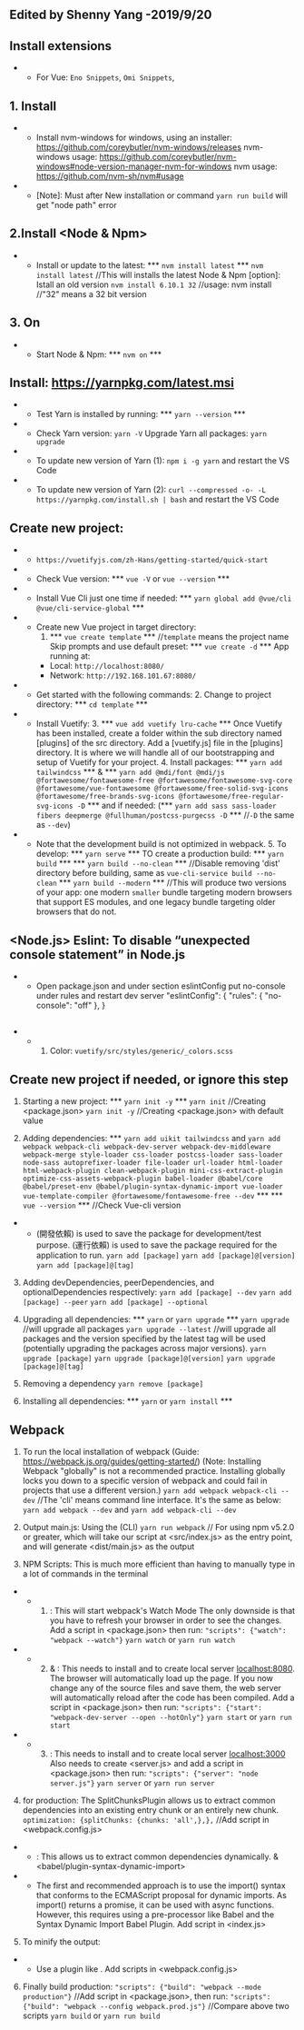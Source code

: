 ## Edited by Shenny Yang -2019/9/20 ##

##	<Visual Studio Code> Install extensions
* *	For Vue: `Eno Snippets`, `Omi Snippets`, 
##	1.<Nvm> Install 
* *	Install nvm-windows for windows, using an installer: https://github.com/coreybutler/nvm-windows/releases
		nvm-windows usage: https://github.com/coreybutler/nvm-windows#node-version-manager-nvm-for-windows
		nvm usage: https://github.com/nvm-sh/nvm#usage
* *	[Note]: Must <Restart Computer> after New installation or command `yarn run build` will get "node path" error

##	2.Install <Node & Npm>
* *	Install or update to the latest: *** ` nvm install latest ` ***
	` nvm install latest `  //This will installs the latest Node & Npm
		[option]: Istall an old version
	` nvm install 6.10.1 32 ` //usage: nvm install <version> //"32" means a 32 bit version

##	3.<Nvm> On
* *	Start Node & Npm: *** ` nvm on ` ***

##	<Yarn> Install: https://yarnpkg.com/latest.msi
* *	Test Yarn is installed by running: *** ` yarn --version ` ***
* *	Check Yarn version: `yarn -V` Upgrade Yarn all packages: `yarn upgrade`
* *	To update new version of Yarn (1): `npm i -g yarn` and restart the VS Code
* *	To update new version of Yarn (2): `curl --compressed -o- -L https://yarnpkg.com/install.sh | bash` and restart the VS Code

##	<Vue Cli> Create new project: 
* *	`https://vuetifyjs.com/zh-Hans/getting-started/quick-start`
* *	Check Vue version: *** `vue -V` or `vue --version` ***
* *	Install Vue Cli just one time if needed: *** `yarn global add @vue/cli @vue/cli-service-global` ***
* *	Create new Vue project in target directory:
	1. *** `vue create template` *** //`template` means the project name
		Skip prompts and use default preset: *** `vue create -d` *** 
		App running at:
	- Local:   ` http://localhost:8080/ `
	- Network: ` http://192.168.101.67:8080/ `
* *	Get started with the following commands:
	2. Change to project directory: *** ` cd template ` ***
* *	Install Vuetify:
	3. *** `vue add vuetify lru-cache` ***
		Once Vuetify has been installed, create a folder within the sub directory named [plugins] of the src directory. Add a [vuetify.js] file in the [plugins] directory. It is where we will handle all of our bootstrapping and setup of Vuetify for your project.
	4. Install packages: *** `yarn add tailwindcss` *** & *** `yarn add @mdi/font @mdi/js @fortawesome/fontawesome-free @fortawesome/fontawesome-svg-core @fortawesome/vue-fontawesome @fortawesome/free-solid-svg-icons @fortawesome/free-brands-svg-icons @fortawesome/free-regular-svg-icons -D` ***
		and if needed: (*** `yarn add sass sass-loader fibers deepmerge @fullhuman/postcss-purgecss -D` *** //`-D` the same as `--dev`)
* *	Note that the development build is not optimized in webpack.
	5. To develop: ***  ` yarn serve ` ***
		TO create a production build: *** `yarn build` ***
		*** `yarn build --no-clean` *** //Disable removing 'dist' directory before building, same as `vue-cli-service build --no-clean`
		*** `yarn build --modern` *** //This will produce two versions of your app: one modern `smaller` bundle targeting modern browsers that support ES modules, and one legacy bundle targeting older browsers that do not.

##	<Node.js> Eslint: To disable “unexpected console statement” in Node.js
* *	Open package.json and under section eslintConfig put no-console under rules and restart dev server
		"eslintConfig": {
			"rules": {
				"no-console": "off"
			},
		}


##	<Vuetify Custom>
* *	1. Color: `vuetify/src/styles/generic/_colors.scss`

##	<Yarn> Create new project if needed, or ignore this step
1.	Starting a new project: *** ` yarn init -y ` ***
	` yarn init ` //Creating <package.json>
	` yarn init -y ` //Creating <package.json> with default value

2.	Adding dependencies: *** `yarn add uikit tailwindcss` and `yarn add webpack webpack-cli webpack-dev-server webpack-dev-middleware webpack-merge style-loader css-loader postcss-loader sass-loader node-sass autoprefixer-loader file-loader url-loader html-loader html-webpack-plugin clean-webpack-plugin mini-css-extract-plugin optimize-css-assets-webpack-plugin babel-loader @babel/core @babel/preset-env @babel/plugin-syntax-dynamic-import vue-loader vue-template-compiler @fortawesome/fontawesome-free --dev` ***
***	` vue --version ` *** //Check Vue-cli version

* * <devDependencies>(開發依賴) is used to save the package for development/test purpose. <dependencies>(運行依賴) is used to save the package required for the application to run.
	` yarn add [package] `
	` yarn add [package]@[version] `
	` yarn add [package]@[tag] `

3.	Adding devDependencies, peerDependencies, and optionalDependencies respectively:
	` yarn add [package] --dev `
	` yarn add [package] --peer `
	` yarn add [package] --optional `

4.	Upgrading all dependencies: *** ` yarn ` or ` yarn upgrade ` ***
	` yarn upgrade ` //will upgrade all packages
	` yarn upgrade --latest ` //will upgrade all packages and the version specified by the latest tag will be used (potentially upgrading the packages across major versions).
	` yarn upgrade [package] `
	` yarn upgrade [package]@[version] `
	` yarn upgrade [package]@[tag] `

5.	Removing a dependency
	` yarn remove [package] `

6.	Installing all dependencies: *** ` yarn ` or ` yarn install ` ***

##	Webpack
1.	To run the local installation of webpack (Guide: https://webpack.js.org/guides/getting-started/)
		(Note: Installing Webpack "globally" is not a recommended practice. Installing globally locks you down to a specific version of webpack and could fail in projects that use a different version.)
	` yarn add webpack webpack-cli --dev ` //The 'cli' means command line interface. It's the same as below:
	` yarn add webpack --dev ` and ` yarn add webpack-cli --dev `

2.	Output main.js: Using the <command-line> (CLI)
	` yarn run webpack ` // For using npm v5.2.0 or greater, which will take our script at <src/index.js> as the entry point, and will generate <dist/main.js> as the output

3.	NPM Scripts: This is much more efficient than having to manually type in a lot of commands in the terminal
* *	1.	<webpack-Watch-Mode>: This will start webpack's Watch Mode
		The only downside is that you have to refresh your browser in order to see the changes. Add a script in <package.json> then run:
  ` "scripts": {"watch": "webpack --watch"} `
	` yarn watch ` or ` yarn run watch `
* *	2.	<webpack-dev-server> & <Enabling-HMR>: This needs to install <webpack-dev-server> and <webpack-dev-middleware> to create local server <localhost:8080>.
		The browser will automatically load up the page. If you now change any of the source files and save them, the web server will automatically reload after the code has been compiled. Add a script in <package.json> then run:
  ` "scripts": {"start": "webpack-dev-server --open --hotOnly"} `
	` yarn start ` or ` yarn run start `
* *	3.	<express-node-server>: This needs to install <express> and <webpack-dev-middleware> to create local server <localhost:3000>
		Also needs to create <server.js> and add a script in <package.json> then run:
  ` "scripts": {"server": "node server.js"} `
	` yarn server ` or ` yarn run server `
4.	<SplitChunksPlugin> for production:
		The SplitChunksPlugin allows us to extract common dependencies into an existing entry chunk or an entirely new chunk.
  ` optimization: {splitChunks: {chunks: 'all',},}, ` //Add script in <webpack.config.js>
* * <Dynamic-Imports>: This allows us to extract common dependencies dynamically. <Babel> & <babel/plugin-syntax-dynamic-import>
* * The first and recommended approach is to use the import() syntax that conforms to the ECMAScript proposal for dynamic imports.
		As import() returns a promise, it can be used with async functions. However, this requires using a pre-processor like Babel and the Syntax Dynamic Import Babel Plugin. Add script in <index.js>
5.	To minify the output:
* *	Use a plugin like <optimize-css-assets-webpack-plugin>. Add scripts in <webpack.config.js>
6.	Finally build production:
  ` "scripts": {"build": "webpack --mode production"} ` //Add script in <package.json>, then run:
  ` "scripts": {"build": "webpack --config webpack.prod.js"} ` //Compare above two scripts
	` yarn build ` or ` yarn run build `